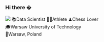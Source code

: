 ### Hi there �
![](https://pbs.twimg.com/media/FIC-98vXMAAM2Zw?format=jpg&name=large)
📚Data Scientist 🏃‍♂️Athlete ♟Chess Lover <br>
🎓Warsaw University of Technology <br>
📍Warsaw, Poland

<!--
**AmirAli5/AmirAli5** is a ✨ _special_ ✨ repository because its `README.md` (this file) appears on your GitHub profile.

Here are some ideas to get you started:

- 🔭 I’m currently working on ...
- 🌱 I’m currently learning ...
- 👯 I’m looking to collaborate on ...
- 🤔 I’m looking for help with ...
- 💬 Ask me about ...
- 📫 How to reach me: ...
- 😄 Pronouns: ...
- ⚡ Fun fact: ...
-->
